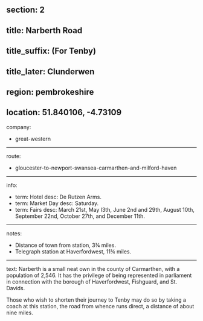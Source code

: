 section: 2
----
title: Narberth Road
----
title_suffix: (For Tenby)
----
title_later: Clunderwen
----
region: pembrokeshire
----
location: 51.840106, -4.73109
----
company:
- great-western
----
route:
- gloucester-to-newport-swansea-carmarthen-and-milford-haven
----
info:
- term: Hotel
  desc: De Rutzen Arms.
- term: Market Day
  desc: Saturday.
- term: Fairs
  desc: March 21st, May l3th, June 2nd and 29th, August 10th, September 22nd, October 27th, and December 11th.
----
notes:
- Distance of town from station, 3¾ miles.
- Telegraph station at Haverfordwest, 11¾ miles.
----
text: Narberth is a small neat own in the county of Carmarthen, with a population of 2,546. It has the privilege of being represented in parliament in connection with the borough of Haverfordwest, Fishguard, and St. Davids.

Those who wish to shorten their journey to Tenby may do so by taking a coach at this station, the road from whence runs direct, a distance of about nine miles.
